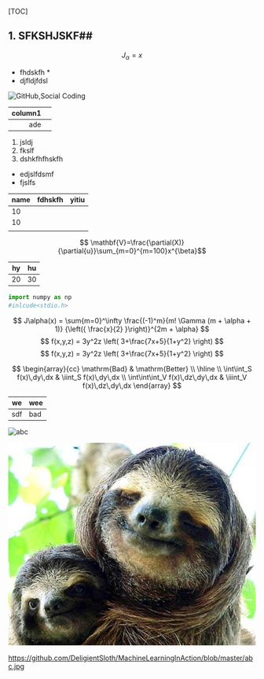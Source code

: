 [TOC]





## 1. SFKSHJSKF##

$$J_\alpha=x$$

* fhdskfh *
* djfldjfdsl

<img src="D:/abc.jpg" title="GitHub,Social Coding"  width="150"  />



| column1 |      |
| ------: | ---- |
|     ade |      |

1. jsldj
2. fkslf
3. dshkfhfhskfh

- edjslfdsmf
- fjslfs

| name | fdhskfh | yitiu |
| ---- | ------- | ----- |
| 10   |         |       |
| 10   |         |       |
|      |         |       |

$$ \mathbf{V}=\frac{\partial(X)}{\partial{u}}\sum_{m=0}^{m=100}x^{\beta}$$



| hy   | hu   |
| ---- | ---- |
| 20   | 30   |





```python
import numpy as np
#inlcude<stdio.h>

```


$$
J\alpha(x) = \sum{m=0}^\infty \frac{(-1)^m}{m! \Gamma (m + \alpha + 1)} {\left({ \frac{x}{2} }\right)}^{2m + \alpha}
$$
$$ f(x,y,z) = 3y^2z \left( 3+\frac{7x+5}{1+y^2} \right) $$
$$
f(x,y,z) = 3y^2z \left( 3+\frac{7x+5}{1+y^2} \right)
$$

$$
\begin{array}{cc}
\mathrm{Bad} & \mathrm{Better} \\
\hline \\
\int\int_S f(x)\,dy\,dx & \iint_S f(x)\,dy\,dx \\
\int\int\int_V f(x)\,dz\,dy\,dx & \iiint_V f(x)\,dz\,dy\,dx
\end{array}
$$

| we   | wee  |
| ---- | ---- |
| sdf  | bad  |

![abc](D:\abc.jpg)





![abc](https://github.com/DeligientSloth/MachineLearningInAction/blob/master/abc.jpg)



https://github.com/DeligientSloth/MachineLearningInAction/blob/master/abc.jpg





